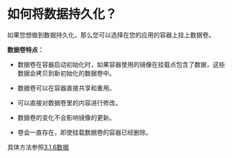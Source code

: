 # 如何将数据持久化？

如果您想做到数据持久化，那么您可以选择在您的应用的容器上挂上数据卷。

**数据卷特点：**

* 数据卷在容器启动初始化时，如果容器使用的镜像在挂载点包含了数据，这些数据会拷贝到新初始化的数据卷中。

* 数据卷可以在容器直接共享和重用。

* 可以直接对数据卷里的内容进行修改。

* 数据卷的变化不会影响镜像的更新。

* 卷会一直存在，即使挂载数据卷的容器已经删除。

具体方法参照[3.1.6数据](/shu-ju.md)

